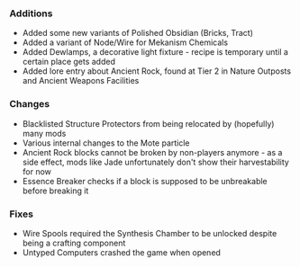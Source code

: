 ### Additions
- Added some new variants of Polished Obsidian (Bricks, Tract)
- Added a variant of Node/Wire for Mekanism Chemicals
- Added Dewlamps, a decorative light fixture - recipe is temporary until a certain place gets added
- Added lore entry about Ancient Rock, found at Tier 2 in Nature Outposts and Ancient Weapons Facilities

### Changes
- Blacklisted Structure Protectors from being relocated by (hopefully) many mods
- Various internal changes to the Mote particle
- Ancient Rock blocks cannot be broken by non-players anymore - as a side effect, mods like Jade unfortunately don't show their harvestability for now
- Essence Breaker checks if a block is supposed to be unbreakable before breaking it

### Fixes
- Wire Spools required the Synthesis Chamber to be unlocked despite being a crafting component
- Untyped Computers crashed the game when opened